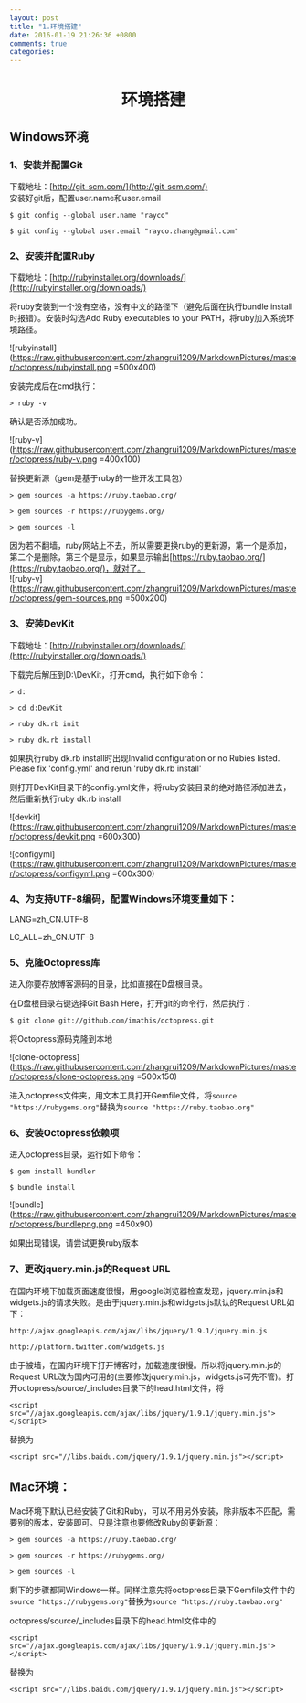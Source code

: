 ```yaml
---
layout: post
title: "1.环境搭建"
date: 2016-01-19 21:26:36 +0800
comments: true
categories: 
---
```


# <center>环境搭建</center>  

## Windows环境  

### 1、安装并配置Git  
下载地址：[http://git-scm.com/](http://git-scm.com/)  
安装好git后，配置user.name和user.email  
`$ git config --global user.name "rayco"`  
`$ git config --global user.email "rayco.zhang@gmail.com"`  
### 2、安装并配置Ruby  
下载地址：[http://rubyinstaller.org/downloads/](http://rubyinstaller.org/downloads/)  
将ruby安装到一个没有空格，没有中文的路径下（避免后面在执行bundle install时报错）。安装时勾选Add Ruby executables to your PATH，将ruby加入系统环境路径。  
![rubyinstall](https://raw.githubusercontent.com/zhangrui1209/MarkdownPictures/master/octopress/rubyinstall.png =500x400)  
安装完成后在cmd执行：  
`> ruby -v`  
确认是否添加成功。  
![ruby-v](https://raw.githubusercontent.com/zhangrui1209/MarkdownPictures/master/octopress/ruby-v.png =400x100)  
替换更新源（gem是基于ruby的一些开发工具包）  
`> gem sources -a https://ruby.taobao.org/`  
`> gem sources -r https://rubygems.org/`  
`> gem sources -l`  
因为若不翻墙，ruby网站上不去，所以需要更换ruby的更新源，第一个是添加，第二个是删除，第三个是显示，如果显示输出[https://ruby.taobao.org/](https://ruby.taobao.org/)，就对了。  
![ruby-v](https://raw.githubusercontent.com/zhangrui1209/MarkdownPictures/master/octopress/gem-sources.png =500x200)  
### 3、安装DevKit  
下载地址：[http://rubyinstaller.org/downloads/](http://rubyinstaller.org/downloads/)  
下载完后解压到D:\DevKit，打开cmd，执行如下命令：  
`> d:`  
`> cd d:DevKit`  
`> ruby dk.rb init`  
`> ruby dk.rb install`  
如果执行ruby dk.rb install时出现Invalid configuration or no Rubies listed. Please fix 'config.yml' and rerun 'ruby dk.rb install'  
则打开DevKit目录下的config.yml文件，将ruby安装目录的绝对路径添加进去，然后重新执行ruby dk.rb install  
![devkit](https://raw.githubusercontent.com/zhangrui1209/MarkdownPictures/master/octopress/devkit.png =600x300)  
![configyml](https://raw.githubusercontent.com/zhangrui1209/MarkdownPictures/master/octopress/configyml.png =600x300)  
### 4、为支持UTF-8编码，配置Windows环境变量如下：  
LANG=zh_CN.UTF-8  
LC_ALL=zh_CN.UTF-8  
### 5、克隆Octopress库  
进入你要存放博客源码的目录，比如直接在D盘根目录。  
在D盘根目录右键选择Git Bash Here，打开git的命令行，然后执行：  
`$ git clone git://github.com/imathis/octopress.git`  
将Octopress源码克隆到本地  
![clone-octopress](https://raw.githubusercontent.com/zhangrui1209/MarkdownPictures/master/octopress/clone-octopress.png =500x150)  
进入octopress文件夹，用文本工具打开Gemfile文件，将`source "https://rubygems.org"`替换为`source "https://ruby.taobao.org"`  
### 6、安装Octopress依赖项  
进入octopress目录，运行如下命令：  
`$ gem install bundler`  
`$ bundle install`  
![bundle](https://raw.githubusercontent.com/zhangrui1209/MarkdownPictures/master/octopress/bundlepng.png =450x90)  
如果出现错误，请尝试更换ruby版本  
### 7、更改jquery.min.js的Request URL  
在国内环境下加载页面速度很慢，用google浏览器检查发现，jquery.min.js和widgets.js的请求失败。是由于jquery.min.js和widgets.js默认的Request URL如下：  
`http://ajax.googleapis.com/ajax/libs/jquery/1.9.1/jquery.min.js`  
`http://platform.twitter.com/widgets.js`  
由于被墙，在国内环境下打开博客时，加载速度很慢。所以将jquery.min.js的Request URL改为国内可用的(主要修改jquery.min.js，widgets.js可先不管)。打开octopress/source/_includes目录下的head.html文件，将  
`<script src="//ajax.googleapis.com/ajax/libs/jquery/1.9.1/jquery.min.js"></script>`  
替换为  
`<script src="//libs.baidu.com/jquery/1.9.1/jquery.min.js"></script>`  
## Mac环境： 
Mac环境下默认已经安装了Git和Ruby，可以不用另外安装，除非版本不匹配，需要别的版本，安装即可。只是注意也要修改Ruby的更新源：  
`> gem sources -a https://ruby.taobao.org/`  
`> gem sources -r https://rubygems.org/`  
`> gem sources -l`  
剩下的步骤都同Windows一样。同样注意先将octopress目录下Gemfile文件中的`source "https://rubygems.org"`替换为`source "https://ruby.taobao.org"`  
octopress/source/_includes目录下的head.html文件中的  
`<script src="//ajax.googleapis.com/ajax/libs/jquery/1.9.1/jquery.min.js"></script>`  
替换为  
`<script src="//libs.baidu.com/jquery/1.9.1/jquery.min.js"></script>`  